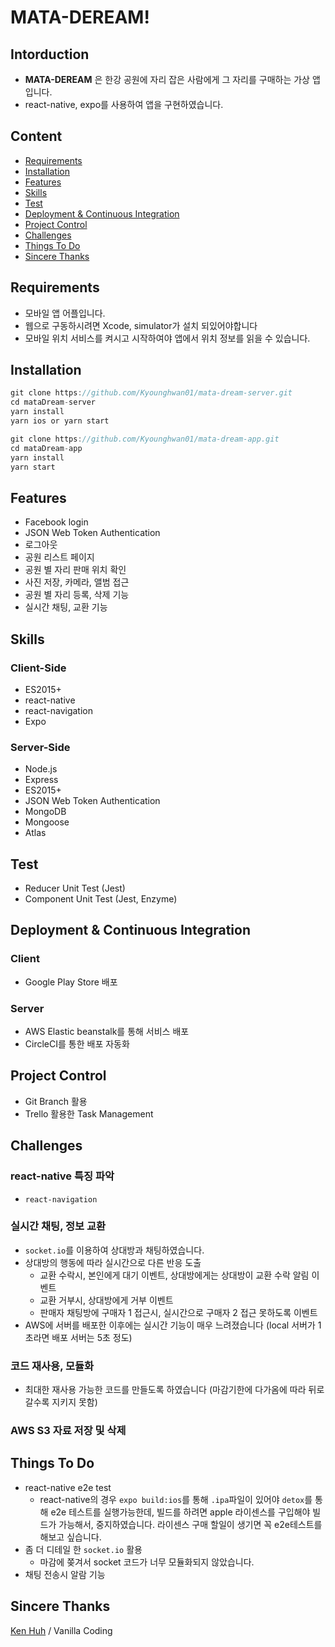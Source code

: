 # MATA-DEREAM!

## Intorduction

- **MATA-DEREAM** 은 한강 공원에 자리 잡은 사람에게 그 자리를 구매하는 가상 앱입니다.
- react-native, expo를 사용하여 앱을 구현하였습니다.

<!-- <img height="500" alt="example" src="./runmate.gif"> -->

## Content

- [Requirements](#Requirements)
- [Installation](#Installation)
- [Features](#Features)
- [Skills](#Skills)
- [Test](#Test)
- [Deployment & Continuous Integration](#Deployment-&-Continuous-Integration)
- [Project Control](#Project-Control)
- [Challenges](#Challenges)
- [Things To Do](#Things-To-Do)
- [Sincere Thanks](#Sincere-Thanks)

## Requirements

- 모바일 앱 어플입니다.
- 웹으로 구동하시려면 Xcode, simulator가 설치 되있어야합니다
- 모바일 위치 서비스를 켜시고 시작하여야 앱에서 위치 정보를 읽을 수 있습니다.

## Installation

```javascript
git clone https://github.com/Kyounghwan01/mata-dream-server.git
cd mataDream-server
yarn install
yarn ios or yarn start

git clone https://github.com/Kyounghwan01/mata-dream-app.git
cd mataDream-app
yarn install
yarn start

```

## Features

- Facebook login
- JSON Web Token Authentication
- 로그아웃
- 공원 리스트 페이지
- 공원 별 자리 판매 위치 확인
- 사진 저장, 카메라, 앨범 접근
- 공원 별 자리 등록, 삭제 기능
- 실시간 채팅, 교환 기능

## Skills
### Client-Side

- ES2015+
- react-native
- react-navigation
- Expo

### Server-Side

- Node.js
- Express
- ES2015+
- JSON Web Token Authentication
- MongoDB
- Mongoose
- Atlas


## Test

- Reducer Unit Test (Jest)
- Component Unit Test (Jest, Enzyme)

## Deployment & Continuous Integration

### Client

- Google Play Store 배포

### Server
- AWS Elastic beanstalk를 통해 서비스 배포
- CircleCI를 통한 배포 자동화

## Project Control

- Git Branch 활용
- Trello 활용한 Task Management


## Challenges

### react-native 특징 파악
- `react-navigation`

### 실시간 채팅, 정보 교환
- `socket.io`를 이용하여 상대방과 채팅하였습니다.
- 상대방의 행동에 따라 실시간으로 다른 반응 도출
  - 교환 수락시, 본인에게 대기 이벤트, 상대방에게는 상대방이 교환 수락 알림 이벤트
  - 교환 거부시, 상대방에게 거부 이벤트
  - 판매자 채팅방에 구매자 1 접근시, 실시간으로 구매자 2 접근 못하도록 이벤트
- AWS에 서버를 배포한 이후에는 실시간 기능이 매우 느려졌습니다 (local 서버가 1초라면 배포 서버는 5초 정도)

### 코드 재사용, 모듈화
- 최대한 재사용 가능한 코드를 만들도록 하였습니다 (마감기한에 다가옴에 따라 뒤로 갈수록 지키지 못함)

### AWS S3 자료 저장 및 삭제


## Things To Do

- react-native e2e test
  - react-native의 경우 `expo build:ios`를 통해 `.ipa`파일이 있어야 `detox`를 통해 e2e 테스트를 실행가능한데, 빌드를 하려면 apple 라이센스를 구입해야 빌드가 가능해서, 중지하였습니다. 라이센스 구매 할일이 생기면 꼭 e2e테스트를 해보고 싶습니다.
- 좀 더 디테일 한 `socket.io` 활용
  - 마감에 쫒겨서 socket 코드가 너무 모듈화되지 않았습니다.
- 채팅 전송시 알람 기능



## Sincere Thanks

[Ken Huh](https://github.com/Ken123777) / Vanilla Coding

